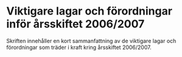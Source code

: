 # Viktigare lagar och förordningar inför årsskiftet 2006/2007

Skriften innehåller en kort sammanfattning av de viktigare lagar och förordningar som träder i kraft kring årsskiftet 2006/2007.
